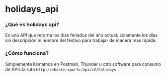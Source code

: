 # holidays_api

### ¿Qué es holidays api?  
Es una API que retorna los días feriados del año actual; solamente los días sin descripción ni nombre del festivo para trabajar de manera mas rápida.  
### ¿Cómo funciona?  
Simplemente llamamos en Postman, Thunder u otro software para consumo de APIs la ruta `http://<host>:<port>/api/v2/holidays`
